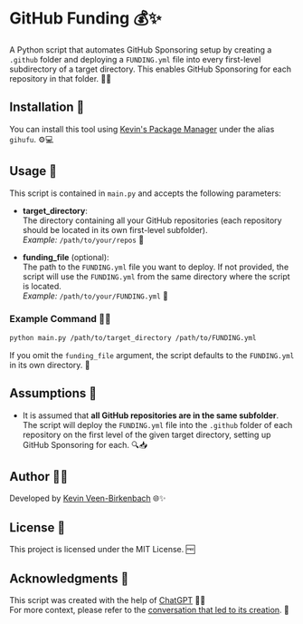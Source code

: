 # GitHub Funding 💰✨

A Python script that automates GitHub Sponsoring setup by creating a `.github` folder and deploying a `FUNDING.yml` file into every first-level subdirectory of a target directory. This enables GitHub Sponsoring for each repository in that folder. 🚀📁

## Installation 🔧

You can install this tool using [Kevin's Package Manager](https://github.com/kevinveenbirkenbach/package-manager) under the alias `gihufu`. ⚙️💻

## Usage 🎯

This script is contained in `main.py` and accepts the following parameters:

- **target_directory**:  
  The directory containing all your GitHub repositories (each repository should be located in its own first-level subfolder).  
  _Example:_ `/path/to/your/repos` 📂

- **funding_file** (optional):  
  The path to the `FUNDING.yml` file you want to deploy. If not provided, the script will use the `FUNDING.yml` from the same directory where the script is located.  
  _Example:_ `/path/to/your/FUNDING.yml` 📝

### Example Command 🏃‍♂️

```bash
python main.py /path/to/target_directory /path/to/FUNDING.yml
```

If you omit the `funding_file` argument, the script defaults to the `FUNDING.yml` in its own directory. 🔄

## Assumptions 🤔

- It is assumed that **all GitHub repositories are in the same subfolder**. The script will deploy the `FUNDING.yml` file into the `.github` folder of each repository on the first level of the given target directory, setting up GitHub Sponsoring for each. 🔍📥

## Author 👨‍💻

Developed by [Kevin Veen-Birkenbach](https://www.veen.world/) 🌐✨

## License 📜

This project is licensed under the MIT License. 🆓

## Acknowledgments 🙏

This script was created with the help of [ChatGPT](https://chat.openai.com/) 🤖💡  
For more context, please refer to the [conversation that led to its creation](https://chatgpt.com/share/67d1d6b8-b828-800f-936c-9e8b5b79dbd9). 💬
